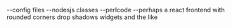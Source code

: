 --config files
--nodesjs classes
--perlcode
--perhaps a react frontend with rounded corners drop shadows widgets and the like
